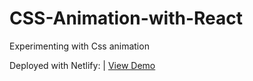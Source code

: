 # CSS-Animation-with-React

Experimenting with Css animation

Deployed with Netlify: | [View Demo](https://naughty-pike-4d5a8f.netlify.com/)


